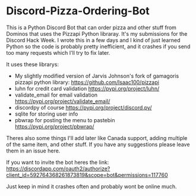 # Discord-Pizza-Ordering-Bot

This is a Python Discord Bot that can order pizza and other stuff from Dominos that uses the Pizzapi Python libraray.
It's my submissions for the Discord Hack Week.
I wrote this in a few days and I kind of just learned Python so the code is probably pretty inefficient, and it crashes if you send too many requests which I'll try to fix later.

It uses these librarys:
- My slightly modified version of Jarvis Johnson's fork of gamagoris pizzapi python library: https://github.com/Isaac100/pizzapi
- luhn for credit card validation https://pypi.org/project/luhn/
- validate_email for email validation https://pypi.org/project/validate_email/
- discordpy of course https://pypi.org/project/discord.py/
- sqlite for storing user info
- pbwrap for posting the menu to pastebin https://pypi.org/project/pbwrap/

Theres also some things I'll add later like Canada support, adding multiple of the same item, and other stuff. If you have any suggestions please leave them in an issue here.

If you want to invite the bot heres the link: https://discordapp.com/oauth2/authorize?client_id=592764368261873819&scope=bot&permissions=117760

Just keep in mind it crashes often and probably wont be online much.
